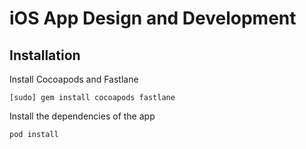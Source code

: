 # iOS App Design and Development


## Installation

Install Cocoapods and Fastlane

```
[sudo] gem install cocoapods fastlane
```

Install the dependencies of the app


```
pod install
```
